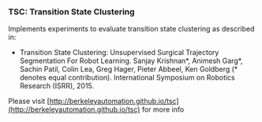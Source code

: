 ### TSC: Transition State Clustering
Implements experiments to evaluate transition state clustering as described in: 

- Transition State Clustering: Unsupervised Surgical Trajectory Segmentation For Robot Learning. Sanjay Krishnan*, Animesh Garg*, Sachin Patil, Colin Lea, Greg Hager, Pieter Abbeel, Ken Goldberg (* denotes equal contribution).
International Symposium on Robotics Research (ISRR), 2015.

Please visit  [http://berkeleyautomation.github.io/tsc](http://berkeleyautomation.github.io/tsc) for more info
